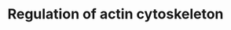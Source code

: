 ---
annotations:
- id: PW:0000648
  parent: signaling pathway
  type: Pathway Ontology
  value: cell adhesion signaling pathway
authors:
- 169.230.77.174
- MaintBot
- Khanspers
- Ddigles
- Egonw
- L Dupuis
- Eweitz
description: ''
last-edited: 2021-05-16
organisms:
- Rattus norvegicus
redirect_from:
- /index.php/Pathway:WP351
- /instance/WP351
- /instance/WP351_rr117008
revision: r117008
schema-jsonld:
- '@context': https://schema.org/
  '@id': https://wikipathways.github.io/pathways/WP351.html
  '@type': Dataset
  creator:
    '@type': Organization
    name: WikiPathways
  description: ''
  keywords:
  - Abi2
  - Acetylcholine
  - Actb
  - Actg1
  - Actn1
  - Apc
  - Apc2
  - Arhgef1
  - Arhgef4
  - Arhgef6
  - Arhgef7
  - Arpc5
  - Baiap2
  - Bcar1
  - Bdkrb1
  - Bdkrb2
  - Bradykinin
  - Braf
  - CDC42
  - CYFIP2
  - Cd14
  - Cfl1
  - Cfl2
  - Chrm1
  - Chrm2
  - Chrm3
  - Chrm4
  - Chrm5
  - Crk
  - Csk
  - Dock1
  - Egf
  - Egfr
  - Enah
  - Ezr
  - F2
  - F2r
  - FGF18
  - Fgd1
  - Fgf1
  - Fgf10
  - Fgf11
  - Fgf12
  - Fgf13
  - Fgf14
  - Fgf15
  - Fgf16
  - Fgf17
  - Fgf2
  - Fgf20
  - Fgf21
  - Fgf22
  - Fgf23
  - Fgf3
  - Fgf4
  - Fgf5
  - Fgf6
  - Fgf7
  - Fgf8
  - Fgf9
  - Fgfr1
  - Fgfr2
  - Fgfr3
  - Fgfr4
  - Fn1
  - Git1
  - Gna12
  - Gna13
  - Gng12
  - Grlf1
  - Gsn
  - Ins1
  - Ins2
  - Iqgap1
  - Itga1
  - Kras
  - LPS
  - Limk1
  - Map2k1
  - Map2k2
  - Mapk1
  - Mapk3
  - Mapk4
  - Mapk6
  - Mos
  - Mras
  - Msn
  - Myh10
  - Myl1
  - Myl3
  - Mylk
  - Nckap1
  - Nras
  - PIK3CA
  - PIP2
  - PIP3
  - PIP5K1A
  - Pak1
  - Pak2
  - Pak3
  - Pak4
  - Pak6
  - Pak7
  - Pdgfa
  - Pdgfb
  - Pdgfra
  - Pdgfrb
  - Pfn1
  - Pik3c2a
  - Pik3c2b
  - Pik3c2g
  - Pik3c3
  - Pik3cb
  - Pik3cd
  - Pik3cg
  - Pik3r1
  - Pik3r2
  - Pik3r3
  - Pik3r4
  - Pik3r5
  - Pip4k2a
  - Pip4k2b
  - Pip4k2c
  - Pip5k1b
  - Pip5k1c
  - Ppp1r12a
  - Ptk2
  - Pxn
  - Rac1
  - Rac2
  - Raf1
  - Rassf7
  - Rdx
  - Rhoa
  - Rock1
  - Rock2
  - Rras
  - Rras2
  - SOS2
  - Slc9a1
  - Sos1
  - Ssh1
  - Ssh2
  - Ssh3
  - TMSB4X
  - Vav1
  - Vcl
  - Vil1
  - WAS
  - Wasf1
  - Wasf2
  license: CC0
  name: Regulation of actin cytoskeleton
seo: CreativeWork
title: Regulation of actin cytoskeleton
wpid: WP351
---